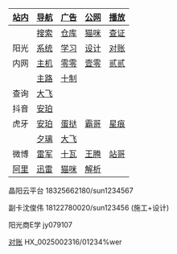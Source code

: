 |[站内](https://zian.netlify.app/other/web.html)|[导航](https://zian.netlify.app/other/web.html)|[广告](https://zian.netlify.app/other/adb.html)|[公网](https://zian.netlify.app/ipv6)|[播放](https://zian.netlify.app/other/m3u8.html)|
|-|-|-|-|-|
||[搜索](https://zian.netlify.app/other/bing.html)|[仓库](https://666937.xyz:8899/?u=http://hsck.net/&p=/)|[猫咪](http://192.168.10.211)|[查证](https://cx.mem.gov.cn/special)|
|阳光|[系统](https://hicp.sungrow-re.com)|[学习](https://edu.sungrow-re.com)|[设计](https://isolarroof.sungrowplant.com/)|[对账](http://ygfppt.sungrow-re.com:8081/login)|
|内网|[主机](http://5.mm)|[零零](http://200.mm)|[壹零](http://210.mm)|[贰贰](http://222.mm)|
||[主路](http://192.168.10.1)|[十制](http://2018287253)|||
|查询|[大飞](https://www.op.gg/summoners/kr/Hide%20on%20bush/ingame)|||
|抖音|[安珀](https://live.douyin.com/356402078496)||||
|虎牙|[安珀](https://m.huya.com/20411512)|[蛋挞](https://m.huya.com/799147)|[霸哥](https://m.huya.com/189201)|[星痕](https://m.huya.com/699772)|
||[夕璃](https://m.huya.com/21809097)|[大飞](https://m.huya.com/138156)||
|微博|[雷军](https://m.weibo.cn/u/1749127163)|[十瓦](https://m.weibo.cn/u/1892653244)|[王腾](https://m.weibo.cn/u/1654901425)|[站哥](https://m.weibo.cn/u/6048569942)|
|[阿里](http://120.76.158.149/?from=/)|[迅雷](http://120.76.158.149:996)|[猫咪](http://120.76.158.149:213)|[解析](https://jx.xmflv.cc/?url=)||


晶阳云平台 18325662180/sun1234567

副卡沈俊伟 18122780020/sun123456 (施工+设计)

阳光商E学  jy079107

[对账](http://ygfppt.sungrow-re.com:8081/login) HX_0025002316/01234%wer
